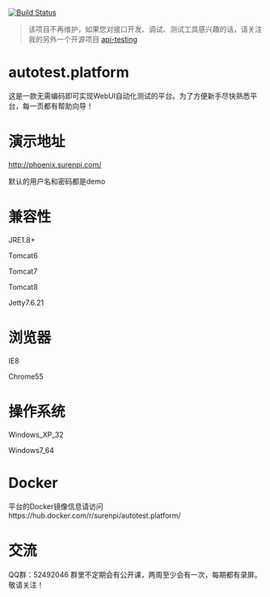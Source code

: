 [![Build Status](https://travis-ci.org/LinuxSuRen/phoenix.platform.svg?branch=master)](https://travis-ci.org/LinuxSuRen/phoenix.platform)

> 该项目不再维护，如果您对接口开发、调试、测试工具感兴趣的话，请关注我的另外一个开源项目 [api-testing](https://github.com/LinuxSuRen/api-testing)

# autotest.platform
这是一款无需编码即可实现WebUI自动化测试的平台。为了方便新手尽快熟悉平台，每一页都有帮助向导！

# 演示地址
http://phoenix.surenpi.com/

默认的用户名和密码都是demo

# 兼容性
JRE1.8+

Tomcat6

Tomcat7

Tomcat8

Jetty7.6.21

# 浏览器
IE8

Chrome55

# 操作系统
Windows_XP_32

Windows7_64

# Docker
平台的Docker镜像信息请访问https://hub.docker.com/r/surenpi/autotest.platform/

# 交流
QQ群：52492046
群里不定期会有公开课，两周至少会有一次，每期都有录屏。敬请关注！
